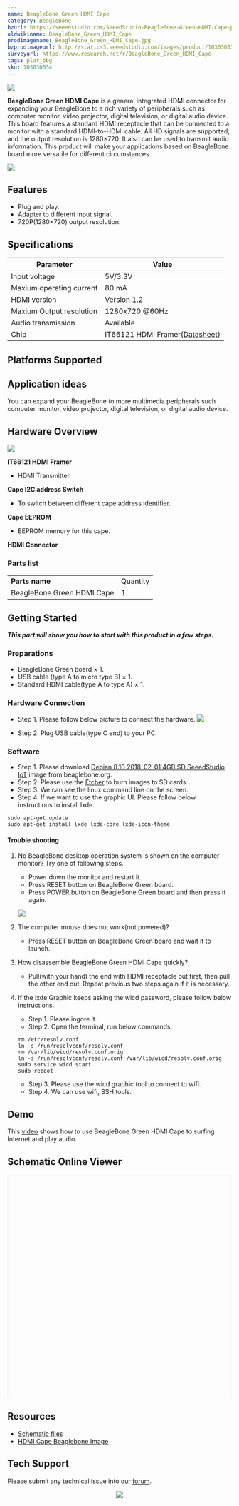 ```yaml
---
name: BeagleBone Green HDMI Cape
category: BeagleBone
bzurl: https://seeedstudio.com/SeeedStudio-BeagleBone-Green-HDMI-Cape-p-2570.html
oldwikiname: BeagleBone_Green_HDMI_Cape
prodimagename: BeagleBone_Green_HDMI_Cape.jpg
bzprodimageurl: http://statics3.seeedstudio.com/images/product/103030034 1.jpg
surveyurl: https://www.research.net/r/BeagleBone_Green_HDMI_Cape
tags: plat_bbg
sku: 103030034
---
```


![](https://raw.githubusercontent.com/SeeedDocument/BeagleBone_Green_HDMI_Cape/master/img/BeagleBone_Green_HDMI_Cape.jpg)

**BeagleBone Green HDMI Cape** is a general integrated HDMI connector for expanding your BeagleBone to a rich variety of peripherals such as computer monitor, video projector, digital television, or digital audio device. This board features a standard HDMI receptacle that can be connected to a monitor with a standard HDMI-to-HDMI cable. All HD signals are supported, and the output resolution is 1280×720. It also can be used to transmit audio information. This product will make your applications based on BeagleBone board more versatile for different circumstances.

[![](https://raw.githubusercontent.com/SeeedDocument/common/master/Get_One_Now_Banner.png)](http://www.seeedstudio.com/depot/BeagleBone-Green-HDMI-Cape-p-2570.html)

Features
--------

-   Plug and play.
-   Adapter to different input signal.
-   720P(1280×720) output resolution.

Specifications
-------------

| Parameter                | Value                                                                                                  |
|--------------------------|--------------------------------------------------------------------------------------------------------|
| Input voltage            | 5V/3.3V                                                                                                |
| Maxium operating current | 80 mA                                                                                                  |
| HDMI version             | Version 1.2                                                                                            |
| Maxium Output resolution | 1280x720 @60Hz                                                                                         |
| Audio transmission       | Available                                                                                              |
| Chip                     | IT66121 HDMI Framer([Datasheet](https://raw.githubusercontent.com/SeeedDocument/BeagleBone_Green_HDMI_Cape/master/res/IT66121FN_Datasheet_v1.02.pdf)) |

Platforms Supported
-------------------

Application ideas
-----------------

You can expand your BeagleBone to more multimedia peripherals such computer monitor, video projector, digital television, or digital audio device.

Hardware Overview
-----------------

![](https://raw.githubusercontent.com/SeeedDocument/BeagleBone_Green_HDMI_Cape/master/img/BeagleBone_Green_HDMI_Cape_Componentss.jpg)


**IT66121 HDMI Framer**

   - HDMI Transmitter

**Cape I2C address Switch**

   - To switch between different cape address identifier.

**Cape EEPROM**

   - EEPROM memory for this cape.

**HDMI Connector**

### Parts list

|                            |          |
|----------------------------|----------|
| **Parts name**             | Quantity |
| BeagleBone Green HDMI Cape | 1        |

Getting Started
-----------

***This part will show you how to start with this product in a few steps.***

### Preparations

-   BeagleBone Green board × 1.
-   USB cable (type A to micro type B) × 1.
-   Standard HDMI cable(type A to type A) × 1.

### Hardware Connection

- Step 1. Please follow below picture to connect the hardware.
![](https://raw.githubusercontent.com/SeeedDocument/BeagleBone_Green_HDMI_Cape/master/img/BeagleBone_Green_HDMI_Cape_Connection_1200_s.jpg)

- Step 2. Plug USB cable(type C end) to your PC.

### Software

- Step 1. Please download [Debian 8.10 2018-02-01 4GB SD SeeedStudio IoT](https://debian.beagleboard.org/images/bone-debian-8.10-seeed-iot-armhf-2018-02-01-4gb.img.xz) image from beaglebone.org.
- Step 2. Please use the [Etcher](https://etcher.io/) to burn images to SD cards. 
- Step 3. We can see the linux command line on the screen.
- Step 4. If we want to use the graphic UI. Please follow below instructions to install lxde.

```
sudo apt-get update 
sudo apt-get install lxde lxde-core lxde-icon-theme
```


#### Trouble shooting

1. No BeagleBone desktop operation system is shown on the computer monitor? Try one of following steps.

    - Power down the monitor and restart it.
    - Press RESET button on BeagleBone Green board.
    - Press POWER button on BeagleBone Green board and then press it again.


    ![](https://raw.githubusercontent.com/SeeedDocument/BeagleBone_Green_HDMI_Cape/master/img/Beaglebone-Green_s.jpg)

2. The computer mouse does not work(not powered)?
    -   Press RESET button on BeagleBone Green board and wait it to launch.

3. How disassemble BeagleBone Green HDMI Cape quickly?
    -   Pull(with your hand) the end with HDMI receptacle out first, then pull the other end out. Repeat previous two steps again if it is necessary.


4. If the lxde Graphic keeps asking the wicd password, please follow below instructions. 

    - Step 1. Please ingore it.
    - Step 2. Open the terminal, run below commands.

    ```
    rm /etc/resolv.conf
    ln -s /run/resolvconf/resolv.conf
    rm /var/lib/wicd/resolv.conf.orig
    ln -s /run/resolvconf/resolv.conf /var/lib/wicd/resolv.conf.orig
    sudo service wicd start
    sudo reboot
    ``` 

    - Step 3. Please use the wicd graphic tool to connect to wifi.
    - Step 4. We can use wifi, SSH tools. 


Demo
----

This [video](https://www.youtube.com/watch?v=-xvbXSd_9TY&feature=youtu.be) shows how to use BeagleBone Green HDMI Cape to surfing Internet and play audio.


## Schematic Online Viewer

<div class="altium-ecad-viewer" data-project-src="https://raw.githubusercontent.com/SeeedDocument/BeagleBone_Green_HDMI_Cape/master/res/Schematic_Files.zip" style="border-radius: 0px 0px 4px 4px; height: 500px; border-style: solid; border-width: 1px; border-color: rgb(241, 241, 241); overflow: hidden; max-width: 1280px; max-height: 700px; box-sizing: border-box;" />
</div>


Resources
---------

- [Schematic files](https://raw.githubusercontent.com/SeeedDocument/BeagleBone_Green_HDMI_Cape/master/res/Schematic_Files.zip)
- [HDMI Cape Beaglebone Image](https://drive.google.com/open?id=15wXOtG4pZMifNoldoSvdOX9sBrev733L)

<!-- This Markdown file was created from http://www.seeedstudio.com/wiki/BeagleBone_Green_HDMI_Cape -->

## Tech Support
Please submit any technical issue into our [forum](http://forum.seeedstudio.com/). <br /><p style="text-align:center"><a href="https://www.seeedstudio.com/act-4.html?utm_source=wiki&utm_medium=wikibanner&utm_campaign=newproducts" target="_blank"><img src="https://files.seeedstudio.com/wiki/Wiki_Banner/new_product.jpg" /></a></p>